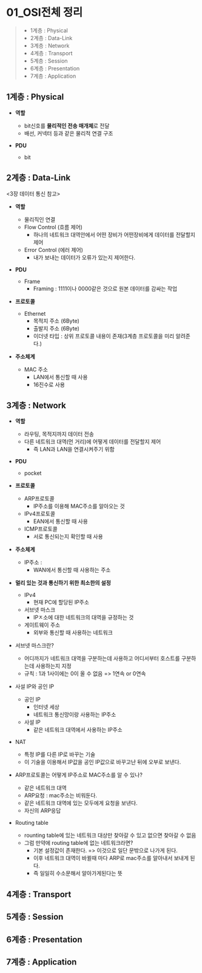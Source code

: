 # 01_OSI전체 정리

> - 1계층 : Physical
> - 2계층 : Data-Link
> - 3계층 : Network
> - 4계층 : Transport
> - 5계층 : Session
> - 6계층 : Presentation
> - 7계층 : Application

## 1계층 : Physical

- **역할**
  - bit신호를 **물리적인 전송 매개체**로 전달
  - 배선, 커넥터 등과 같은 물리적 연결 구조

- **PDU**
  - bit



## 2계층 : Data-Link
<3장 데이터 통신 참고>
- **역할**
  - 물리직인 연결
  - Flow Control (흐름 제어)
    - 하나의 네트워크 대역안에서 어떤 장비가 어떤장비에게 데이터를 전달할지 제어
  - Error Control (에러 제어)
    - 내가 보내는 데이터가 오류가 있는지 제어한다.

- **PDU**
  - Frame
    - Framing : 1111이나 0000같은 것으로 원본 데이터를 감싸는 작업

- **프로토콜**
  - Ethernet
    - 목적지 주소 (6Byte)
    - 출발지 주소 (6Byte)
    - 이더넷 타입 : 상위 프로토콜 내용이 존재(3계층 프로토콜을 미리 알려준다.)

- **주소체계**
  - MAC 주소
    - LAN에서 통신할 때 사용
    - 16진수로 사용



## 3계층 : Network
- **역할**
  - 라우팅, 목적지까지 데이터 전송
  - 다른 네트워크 대역(먼 거리)에 어떻게 데이터를 전달할지 제어
    - 즉 LAN과 LAN을 연결시켜주기 위함
  

- **PDU**
  - pocket

- **프로토콜**
  - ARP프로토콜
    - IP주소를 이용해 MAC주소를 알아오는 것
  - IPv4프로토콜
    - EAN에서 통신할 때 사용
  - ICMP프로토콜
    - 서로 통신되는지 확인할 때 사용


- **주소체계**
  - IP주소 : 
    - WAN에서 통신할 때 사용하는 주소

- **멀리 있는 것과 통신하기 위한 최소한의 설정**
  - IPv4
    - 현재 PC에 할당된 IP주소
  - 서브넷 마스크
    - IPㅈ소에 대한 네트워크의 대역을 규정하는 것
  - 게이트웨이 주소
    - 외부와 통신할 때 사용하는 네트워크

- 서브넷 마스크란?
  - 어디까지가 네트워크 대역을 구분하는데 사용하고
    어디서부터 호스트를 구분하는데 사용하는지 지정
  - 규칙 : 1과 1사이에는 0이 올 수 없음 => 1연속 or 0연속

- 사설 IP와 공인 IP
  - 공인 IP
    - 인터넷 세상
    - 네트워크 통신망이랑 사용하는 IP주소
  - 사설 IP
    - 같은 네트워크 대역에서 사용하는 IP주소

- NAT
  - 특정 IP를 다른 IP로 바꾸는 기술
  - 이 기술을 이용해서 IP값을 공인 IP값으로 바꾸고난 뒤에 오부로 보낸다.

- ARP프로토콜는 어떻게 IP주소로 MAC주소를 알 수 있나?
  - 같은 네트워크 대역
  - ARP요청 : mac주소는 비워둔다.
  - 같은 네트워크 대역에 있는 모두에게 요청을 보낸다.
  - 자신의 ARP응답

- Routing table
  - rounting table에 있는 네트워크 대상만 찾아갈 수 있고 없으면 찾아갈 수 없음
  - 그럼 만약에 routing table에 없는 네트워크라면?
    - 기본 설정값이 존재한다. => 이것으로 일단 문밖으로 나가게 된다.
    - 이후 네트워크 대역이 바뀔때 마다 ARP로 mac주소를 알아내서 보내게 된다.
    - 즉 일일히 수소문해서 알아가게된다는 뜻

## 4계층 : Transport




## 5계층 : Session

## 6계층 : Presentation

## 7계층 : Application
